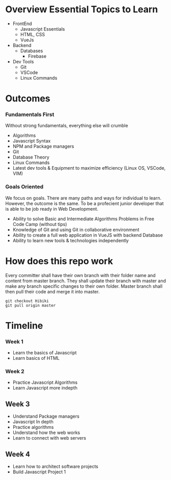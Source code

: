 # Overview Essential Topics to Learn
* FrontEnd
    * Javascript Essentials
    * HTML, CSS
    * VueJs
* Backend
    * Databases
        * Firebase
* Dev Tools
    * Git
    * VSCode
    * Linux Commands

# Outcomes 

### Fundamentals First
Without strong fundamentals, everything else will crumble
* Algorithms
* Javascript Syntax
* NPM and Package managers
* Git
* Database Theory
* Linux Commands
* Latest dev tools & Equipment to maximize efficiency (Linux OS, VSCode, VIM)

### Goals Oriented
We focus on goals. There are many paths and ways for individual to learn. However, the outcome is the same. To be a profecient junior developer that is able to be job ready in Web Development. 
* Ability to solve Basic and Intermediate Algorithms Problems in Free Code Camp (without tips)
* Knowledge of Git and using Git in collaborative environment
* Ability to create a full web application in VueJS with backend Database
* Ability to learn new tools & technologies independently 

# How does this repo work
Every committer shall have their own branch with their folder name and content from master branch. 
They shall update their branch with master and make any branch specific changes to their own folder.
Master branch shall then pull their code and merge it into master.
```
git checkout Hibiki
git pull origin master
```

# Timeline

### Week 1
* Learn the basics of Javascript
* Learn basics of HTML

### Week 2
* Practice Javascript Algorithms
* Learn Javascript more indepth

## Week 3
* Understand Package managers
* Javascript In depth
* Practice algorithms
* Understand how the web works
* Learn to connect with web servers

## Week 4
* Learn how to architect software projects
* Build Javascript Project 1






